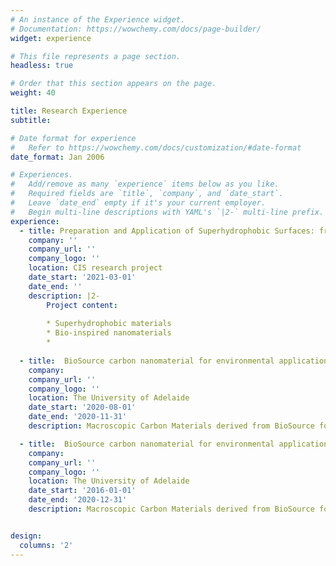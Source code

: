 ```yaml
---
# An instance of the Experience widget.
# Documentation: https://wowchemy.com/docs/page-builder/
widget: experience

# This file represents a page section.
headless: true

# Order that this section appears on the page.
weight: 40

title: Research Experience
subtitle:

# Date format for experience
#   Refer to https://wowchemy.com/docs/customization/#date-format
date_format: Jan 2006

# Experiences.
#   Add/remove as many `experience` items below as you like.
#   Required fields are `title`, `company`, and `date_start`.
#   Leave `date_end` empty if it's your current employer.
#   Begin multi-line descriptions with YAML's `|2-` multi-line prefix.
experience:
  - title: Preparation and Application of Superhydrophobic Surfaces: from Fluorine to Nature
    company: ''
    company_url: ''
    company_logo: ''
    location: CIS research project
    date_start: '2021-03-01'
    date_end: ''
    description: |2-
        Project content:
        
        * Superhydrophobic materials
        * Bio-inspired nanomaterials
        * 
        
  - title:  BioSource carbon nanomaterial for environmental application
    company: 
    company_url: ''
    company_logo: ''
    location: The University of Adelaide
    date_start: '2020-08-01'
    date_end: '2020-11-31'
    description: Macroscopic Carbon Materials derived from BioSource for environmental applications.

  - title:  BioSource carbon nanomaterial for environmental application
    company: 
    company_url: ''
    company_logo: ''
    location: The University of Adelaide
    date_start: '2016-01-01'
    date_end: '2020-12-31'
    description: Macroscopic Carbon Materials derived from BioSource for environmental applications.


design:
  columns: '2'
---
```

